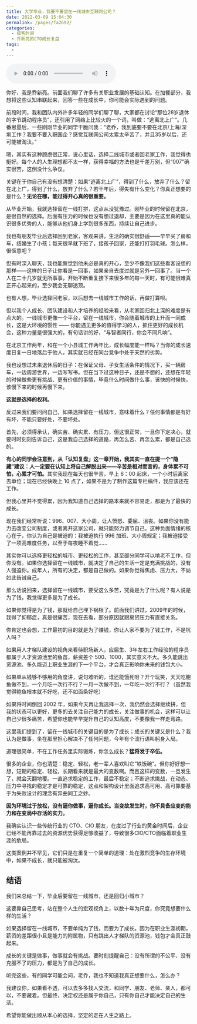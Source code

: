 ```yaml
---
title: 大学毕业，我要不要留在一线城市互联网公司？
date: 2022-03-09 15:04:30
permalink: /pages/fa2692/
categories:
  - 极客时间
  - 乔新亮的CTO成长复盘
tags:
  - 
---
```

<audio title="加餐（一）.大学毕业，我要不要留在一线城市互联网公司？" src="https://static001.geekbang.org/resource/audio/85/01/8563216331a637de68eaa8e630516d01.mp3" controls="controls"></audio> 
<p>你好，我是乔新亮。前面我们聊了许多有关职业发展的基础认知。在加餐部分，我想将这些认知串联起来，回答一些在成长中，你可能会实际遇到的问题。</p><p>前段时间，我和团队内外许多年轻的同学们聊了聊，大家都在讨论“那位28岁退休的字节跳动程序员”，还引用了网络上比较火的一个词，叫做：“逃离北上广”。几番思量后，一些刚刚毕业的同学干脆问我：“老乔，我到底要不要在北京/上海/深圳工作？我要不要入职国企？感觉互联网公司太累太辛苦了，并且35岁以后，还可能被淘汰。”</p><p>嗯，其实有这种顾虑很正常，说心里话，选择二线城市或者回老家工作，我觉得也挺好。每个人的人生理想都不太一样，获得幸福的方法也是千差万别，但“007”确实很苦，这倒没什么争议。</p><p>关键在于你自己有没有想清楚：如果“逃离北上广”，得到了什么，放弃了什么？留在北上广，得到了什么，放弃了什么？若干年后，得失有什么变化？你真正想要的是什么？<strong>无论在哪，能过得开心真的很重要。</strong></p><p>从毕业开始，我就选择留在一线打拼，这点从没犹豫过。刚毕业的时候留在北京，是很自然的选择。后面有压力的时候也没有想过退却，主要是因为在这里真的能认识很多优秀的人，能够从他们身上学到很多东西，持续让自己进步。</p><!-- [[[read_end]]] --><p>我也有朋友毕业后选择回到老家，客观来讲，生活的确实很舒适——早早买了房和车，结婚生了小孩；每天很早就下班了，接孩子回家，还能打打羽毛球。怎么样，很惬意吧？</p><p>但有时深入聊天，我也能察觉到他未必是真的开心，至少不像我们这些看客设想的那样——这样的日子让你看是一回事，如果亲自去度过就是另外一回事了。当一个人在二十几岁就无所事事，开始不断重复接下来很多年的每一天时，有可能很难真正开心起来的，至少我会无聊透顶。</p><p>也有人想，毕业选择回老家，以后想去一线城市工作的话，再做打算呗。</p><p>但以我个人成长、团队建设和人才培养的经验来看，从老家回归北上深的难度是有点大的。一线城市更像一个平台，留在一线城市，你会随着城市的上升而一同成长，这是大环境的惯性 —— 你能遇见更多的值得学习的人，抓住更好的成长机会，这种力量是很强大的，有句话讲的好，“与智者同行，你会不同凡响”。</p><p>在北京工作两年，和在一个小县城工作两年比，成长幅度能一样吗？当你的成长速度日复一日地落后于他人，其实就已经在同台竞争中处于天然的劣势。</p><p>我也设想过未来退休后的日子：在保证父母、子女生活条件的情况下，买一辆房车，一边周游世界，一边写写书。但在当下过这种日子，还是不想的，还想在年轻的时候做些更有挑战、更有价值的事情，毕竟什么时间做什么事，该快的时候快， 该慢下来的时候再慢下来。</p><p><strong>这就是选择的权利。</strong></p><p>反过来我们要问问自己，如果选择留在一线城市，意味着什么？任何事情都是有好有坏，不能只要好处，不要坏处。</p><p>首先，必须得承认，确实苦、确实累、有压力，但这很正常，一旦你下定决心，就要时时刻刻告诉自己，这是我自己选择的道路，再怎么苦、再怎么累，都是自己选的。</p><p><strong>有心的同学会注意到，从「认知复盘」这一章开始，我其实一直在提一个“隐藏”建议：人一定要在认知上将自己解脱出来——辛苦是相对而言的，身体累不可怕，心累才可怕。</strong>其实我现在每天也很辛苦，早上 6：00 起床，一个小时后离家去单位；现在已经快晚上 10 点了，如果不是为了制作这篇专栏稿件，我应该还在工作。</p><p>但我心里并不觉得累，因为我知道自己选择的路本来就不容易走，都是为了最快的成长。</p><p>现在我们经常听说：996、007、大小周，让人愤怒、委屈、沮丧。如果你没有能力去改变公司制度，或者离开这家公司，就只能努力调节自己。这种负面情绪的核心在于，你认为自己是被迫的：我被迫执行 996 加班、大小周规定；我被迫接受了一项高难度任务，以至于每夜睡不着觉……</p><p>其实你可以选择更轻松的城市、更轻松的工作，甚至部分同学可以啃老不工作，但你没有。如果你选择留在一线城市，就决定了自己的生活一定是充满挑战的，没有人强迫你。成年人，所有的决定，都是自己做的。如果你觉得焦虑、压力大，不妨如此告诫自己。</p><p>那么话说回来，选择留在一线城市，要受这么多苦，究竟是为了什么呢？有人说是为了钱，我觉得更多是为了成长。</p><p>如果你觉得是为了钱，那就给自己埋下祸根了。前面我们讲过，2009年的时候，我得了抑郁症，真是很痛苦，现在去看，部分原因就跟房贷压力有直接关系。</p><p>你肯定也会想，工作最初的目的就是为了赚钱，你让人家不要为了钱工作，不是坑人吗？</p><p><span class="orange">如果用人才梯队建设的视角来看待职场新人，应届生、3年左右工作经验的程序员都属于人才资源池里的鱼苗</span>，薪资差个 500、1000，其实意义不大。多久能跳出资源池、多久能迈上职业生涯的下一个平台，才会真正影响你未来的钱包大小。</p><p>如果单从钱够不够用的角度讲，说句难听的，谁还能饿死呀？开个玩笑，天天吃鲍鱼做不到，一个月吃一次行不行？一月一次做不到，一年吃一次行不行？（虽然我觉得鲍鱼根本就不好吃，还不如面条好吃）</p><p>如果将时间倒回 2002 年，如果今天再让我选择一次，我仍然会选择继续拼，但我的状态可以更好，更多的去关注自己能力的成长，关注做事的机会，这样可以让自己少很多痛苦，希望你也能早早提升自己的认知高度，不要像我一样走弯路。</p><p>这里我们提到了，留在一线城市的关键目的是为了成长；成长的关键又是什么？我认为是做事，坐在那里担心解决不了任何问题，今年有个流行语叫躬身入局。</p><p>道理很简单，不在工作任务里实际锻炼，你怎么成长？<strong>猛将发于卒伍。</strong></p><p>很多的企业，你也清楚：稳定、轻松，老一辈人喜欢叫它“铁饭碗”。但你好好想一想，短期的稳定、轻松，长期看来就是最大的变数啊。而且这样的变数，一旦发生了，就会天翻地覆。一直追求稳定的工作，最后不稳定；不断追求挑战，在动态、压力中寻找的稳定才是可靠的稳定，这点和架构设计里面追求高可用、高可靠要基于为失败设计的理念有异曲同工之妙。</p><p><strong>因为环境过于放松，没有逼你做事，逼你成长。当变故发生时，你不具备应变的能力和在变局中存活的实力。</strong></p><p>我确实认识一些传统行业的 CTO、CIO 朋友，在度过了行业的黄金时间后，企业已经不能再靠过去的资源优势获得足够收益了，导致很多CIO/CTO面临着职业生涯的危局。</p><p>这类案例并不罕见，它们只是在重复一个简单的道理：处在激烈竞争的生存环境中，如果不成长，就只能被淘汰。</p><h2>结语</h2><p>我们来总结一下，毕业后要留在一线城市，还是回归小城市？</p><p>这要靠自己思考，站在整个人生的宏观视角上，以数十年为尺度，你究竟想要什么样的生活？</p><p>如果选择留在一线城市，不要单纯为了钱，而要为了成长。因为在职业生涯初期，薪资的差距很小且是能力的附属物，只有跳出人才梯队的资源池，钱包才会真正鼓起来。</p><p>成长的关键是做事，做事就会有挑战。要时刻提醒自己：没有所谓的不公平、没有克服不了的压力，都是为了自己的成长。</p><p>听完这些，有的同学可能会问，老乔，我也不知道我真正想要什么，怎么办？</p><p>我建议你，如果看不透，可以去多多找人交流，和同学、朋友、老师、亲人，都可以，不要藏着。但最终，决定权还是属于你自己，只有你自己才能决定自己的生活。</p><p>希望你能做出顺从本心的选择，坚定的走在人生之路上。</p>